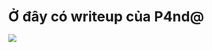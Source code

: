 # Ở đây có writeup của P4nd@ 

![]([https://media.giphy.com/media/HDR31jsQUPqQo/giphy.gif](https://www.deviantart.com/feast4dabeast/art/Cyber-Panda-4-939540440))
